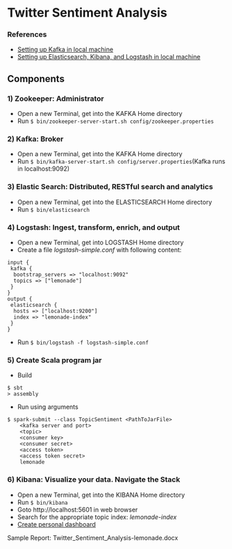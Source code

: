 # Twitter Sentiment Analysis

### References
* [Setting up Kafka in local machine](http://kafka.apache.org/quickstart)
* [Setting up Elasticsearch, Kibana, and Logstash in local machine](https://www.elastic.co/downloads)

## Components

### 1) Zookeeper: Administrator
* Open a new Terminal, get into the KAFKA Home directory
* Run `$ bin/zookeeper-server-start.sh config/zookeeper.properties`

### 2) Kafka: Broker
* Open a new Terminal, get into the KAFKA Home directory
* Run `$ bin/kafka-server-start.sh config/server.properties`(Kafka runs in localhost:9092)

### 3) Elastic Search: Distributed, RESTful search and analytics
* Open a new Terminal, get into the ELASTICSEARCH Home directory
* Run `$ bin/elasticsearch`

### 4) Logstash: Ingest, transform, enrich, and output
* Open a new Terminal, get into LOGSTASH Home directory
* Create a file *logstash-simple.conf* with following content:
```
input {
 kafka {
  bootstrap_servers => "localhost:9092"
  topics => ["lemonade"]
 }
}
output {
 elasticsearch {
  hosts => ["localhost:9200"]
  index => "lemonade-index"
 }
}
```
* Run `$ bin/logstash -f logstash-simple.conf`

### 5) Create Scala program jar
* Build
```
$ sbt
> assembly
```
* Run using arguments
```
$ spark-submit --class TopicSentiment <PathToJarFile>
    <kafka server and port> 
    <topic> 
    <consumer key> 
    <consumer secret> 
    <access token> 
    <access token secret> 
    lemonade
 ```

### 6) Kibana: Visualize your data. Navigate the Stack
* Open a new Terminal, get into the KIBANA Home directory
* Run `$ bin/kibana`
* Goto http://localhost:5601 in web browser
* Search for the appropriate topic index: *lemonade-index*
* [Create personal dashboard](https://www.elastic.co/guide/en/kibana/current/index.html)<br>

Sample Report: Twitter_Sentiment_Analysis-lemonade.docx




